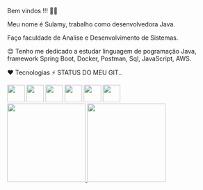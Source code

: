 Bem vindos !!! 👩‍💻

Meu nome é Sulamy, trabalho como desenvolvedora Java.


 Faço faculdade de  Analise e Desenvolvimento de Sistemas.


😊 Tenho me dedicado a estudar linguagem de pogramação Java, framework Spring Boot, Docker, Postman, Sql, JavaScript, AWS.





♥️ Tecnologias   ⚡ STATUS DO MEU GIT..

<img src="https://cdn.jsdelivr.net/gh/devicons/devicon/icons/java/java-original.svg" width="40" height="40"/> 
<img src="https://cdn.jsdelivr.net/gh/devicons/devicon/icons/mysql/mysql-original.svg" width="40" height="40"/>
<img src="https://cdn.jsdelivr.net/gh/devicons/devicon/icons/git/git-original.svg" width="40" height="40"/>
<img src="https://cdn.jsdelivr.net/gh/devicons/devicon/icons/github/github-original.svg" width="40" height="40"/>
<img src="https://cdn.jsdelivr.net/gh/devicons/devicon/icons/css3/css3-original.svg" width="40" height="40"/>
<img src="https://cdn.jsdelivr.net/gh/devicons/devicon/icons/cloud/cloud-original.svg" width="40" height="40"/>




<div>
<a href="https://github.com/seu-usuário-aqui">
<img height="180em" src="https://github-readme-stats.vercel.app/api/top-langs/?username=sulamylobato&layout=compact&langs_count=7&theme=dracula"/>
<img height="180em" src="https://github-readme-stats.vercel.app/api?username=sulamylobato&show_icons=true&theme=dracula&include_all_commits=true&count_private=true"/>
</div>
  

